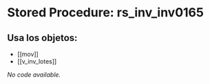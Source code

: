 # Stored Procedure: rs_inv_inv0165

## Usa los objetos:
- [[mov]]
- [[v_inv_lotes]]

*No code available.*
